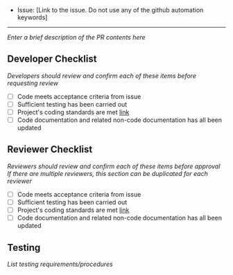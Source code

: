* Issue: [Link to the issue.  Do not use any of the github automation keywords]

---

*Enter a brief description of the PR contents here*

## Developer Checklist

*Developers should review and confirm each of these items before requesting review*

* [ ] Code meets acceptance criteria from issue
* [ ] Sufficient testing has been carried out
* [ ] Project's coding standards are met [link](https://github.com/CottageLabs/edges/blob/develop/DEV.md#coding-standards)
* [ ] Code documentation and related non-code documentation has all been updated

## Reviewer Checklist

*Reviewers should review and confirm each of these items before approval*
*If there are multiple reviewers, this section can be duplicated for each reviewer*

* [ ] Code meets acceptance criteria from issue
* [ ] Sufficient testing has been carried out
* [ ] Project's coding standards are met [link](https://github.com/CottageLabs/edges/blob/develop/DEV.md#coding-standards)
* [ ] Code documentation and related non-code documentation has all been updated

## Testing

*List testing requirements/procedures*

